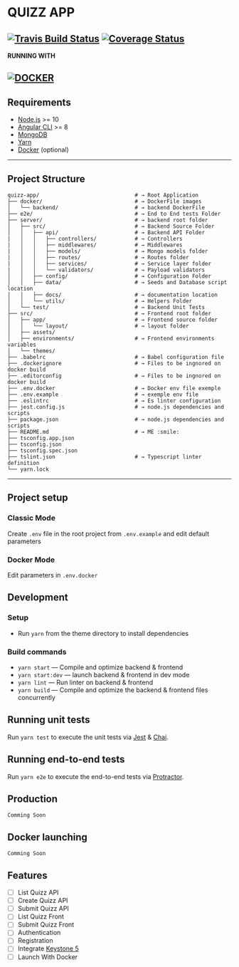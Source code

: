 # QUIZZ APP

[![Travis Build Status][build-badge]][build]
[![Coverage Status][coverage-badge]][coverage]
---

**RUNNING WITH** 

[![DOCKER][docker-badge]][docker]
---

## Requirements

* [Node.js][node] >= 10
* [Angular CLI][angular-cli] >= 8
* [MongoDB][mongo-db]
* [Yarn][yarn]
* [Docker][docker] (optional)
---

## Project Structure

```shell
quizz-app/                              # → Root Application
├── docker/                             # → DockerFile images
│   └── backend/                        # → backend DockerFile
├── e2e/                                # → End to End tests Folder
├── server/                             # → backend root folder
│   ├── src/                            # → Backend Source Folder
│   │   ├── api/                        # → Backend API Folder
|   │   │   ├── controllers/            # → Controllers
|   │   │   ├── middlewares/            # → Middlewares
|   │   │   ├── models/                 # → Mongo models folder
|   │   │   ├── routes/                 # → Routes folder
|   │   │   ├── services/               # → Service layer folder
|   │   │   └── validators/             # → Payload validators
│   │   ├── config/                     # → Configuration Folder
│   │   ├── data/                       # → Seeds and Database script location
│   │   ├── docs/                       # → documentation location
│   │   └── utils/                      # → Helpers Folder
│   └── test/                           # → Backend Unit Tests
├── src/                                # → Frontend root folder
│   ├── app/                            # → Frontend source folder
│   │   └── layout/                     # → layout folder
│   ├── assets/                        
│   ├── environments/                   # → Frontend environments variables
│   └── themes/                         
├── .babelrc                            # → Babel configuration file
├── .dockerignore                       # → Files to be ingnored on docker build
├── .editorconfig                       # → Files to be ingnored on docker build
├── .env.docker                         # → Docker env file exemple
├── .env.example                        # → exemple env file
├── .eslintrc                           # → Es linter configuration
├── jest.config.js                      # → node.js dependencies and scripts
├── package.json                        # → node.js dependencies and scripts
├── README.md                           # → ME :smile:
├── tsconfig.app.json                   
├── tsconfig.json                       
├── tsconfig.spec.json                 
├── tslint.json                         # → Typescript linter definition
└── yarn.lock                           
```
---

## Project setup

### Classic Mode

Create `.env` file in the root project from `.env.example` and edit default parameters

### Docker Mode

Edit parameters in  `.env.docker` 

## Development

### Setup

* Run `yarn` from the theme directory to install dependencies

### Build commands

* `yarn start` — Compile and optimize backend & frontend
* `yarn start:dev` — launch backend & frontend in dev mode
* `yarn lint` — Run linter on backend & frontend
* `yarn build` — Compile and optimize the  backend & frontend files concurrently

## Running unit tests

Run `yarn test` to execute the unit tests via [Jest](https://jestjs.io) & [Chai](https://www.chaijs.com).

## Running end-to-end tests

Run `yarn e2e` to execute the end-to-end tests via [Protractor](http://www.protractortest.org/).

## Production

`Comming Soon`

## Docker launching

`Comming Soon`

## Features

- [ ] List Quizz API
- [ ] Create Quizz API
- [ ] Submit Quizz API
- [ ] List Quizz Front
- [ ] Submit Quizz Front
- [ ] Authentication
- [ ] Registration
- [ ] Integrate [Keystone 5](https://www.keystonejs.com)
- [ ] Launch With Docker

[docker-badge]: https://c7.uihere.com/icons/424/905/308/docker-logo-media-social-icon-11643f08ed30aa3544e857cc6b477212.png
[docker]: https://www.docker.com
[build-badge]: https://travis-ci.org/comitlab/quizz-app.svg?branch=master
[build]: https://travis-ci.org/comitlab/quizz-app
[coverage-badge]: https://codecov.io/gh/comitlab/quizz-app/branch/master/graph/badge.svg
[coverage]: https://codecov.io/gh/comitlab/quizz-app
[node]: http://nodejs.org/
[angular-cli]: https://github.com/angular/angular-cli
[mongo-db]: https://www.mongodb.com/download-center
[yarn]: https://yarnpkg.com/en/docs/install
[docker]: https://docs.docker.com/install/
